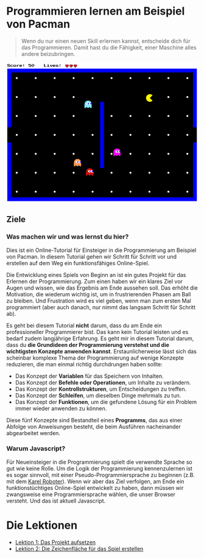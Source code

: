 # Programmieren lernen am Beispiel von Pacman

> Wenn du nur einen neuen Skill erlernen kannst, entscheide dich für das Programmieren. Damit hast du die Fähigkeit, einer Maschine alles andere beizubringen.

![](resources/images/pacman_game.png)

## Ziele

### Was machen wir und was lernst du hier?

Dies ist ein Online-Tutorial für Einsteiger in die Programmierung am Beispiel von Pacman. In diesem Tutorial gehen wir Schritt für Schritt vor und erstellen auf dem Weg ein funktionsfähiges Online-Spiel.

Die Entwicklung eines Spiels von Beginn an ist ein gutes Projekt für das Erlernen der Programmierung. Zum einen haben wir ein klares Ziel vor Augen und wissen, wie das Ergebnis am Ende aussehen soll. Das erhöht die Motivation, die wiederum wichtig ist, um in frustrierenden Phasen am Ball zu bleiben. Und Frustration wird es viel geben, wenn man zum ersten Mal programmiert (aber auch danach, nur nimmt das langsam Schritt für Schritt ab).

Es geht bei diesem Tutorial **nicht** darum, dass du am Ende ein professioneller Programmierer bist. Das kann kein Tutorial leisten und es bedarf zudem langjährige Erfahrung. Es geht mir in diesem Tutorial darum, dass du **die Grundideen der Programmierung verstehst und die wichtigsten Konzepte anwenden kannst**. Erstaunlicherweise lässt sich das scheinbar komplexe Thema der Programmierung auf wenige Konzepte reduzieren, die man einmal richtig durchdrungen haben sollte:

- Das Konzept der **Variablen** für das Speichern von Inhalten.
- Das Konzept der **Befehle oder Operationen**, um Inhalte zu verändern.
- Das Konzept der **Kontrollstrukturen**, um Entscheidungen zu treffen. 
- Das Konzept der **Schleifen**, um dieselben Dinge mehrmals zu tun.
- Das Konzept der **Funktionen**, um die gefundene Lösung für ein Problem immer wieder anwenden zu können.

Diese fünf Konzepte sind Bestandteil eines **Programms**, das aus einer Abfolge von Anweisungen besteht, die beim Ausführen nacheinander abgearbeitet werden.

### Warum Javascript?

Für Neueinsteiger in die Programmierung spielt die verwendte Sprache so gut wie keine Rolle. Um die Logik der Programmierung kennenzulernen ist es sogar sinnvoll, mit einer Pseudo-Programmiersprache zu beginnen (z.B. mit dem [Karel Roboter](https://github.com/fredoverflow/karel)). Wenn wir aber das Ziel verfolgen, am Ende ein funktionstüchtiges Online-Spiel entwickelt zu haben, dann müssen wir zwangsweise eine Programmiersprache wählen, die unser Browser versteht. Und das ist aktuell Javascript.

# Die Lektionen

- [Lektion 1: Das Projekt aufsetzen](tutorial/lektion_01/README.md)
- [Lektion 2: Die Zeichenfläche für das Spiel erstellen](tutorial/lektion_02/README.md)